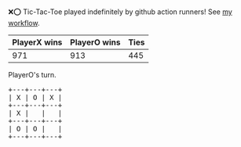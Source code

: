 :x::o: Tic-Tac-Toe played indefinitely by github action runners! See [my workflow](.github/workflows/play.yaml).

|PlayerX wins|PlayerO wins|Ties|
|-|-|-|
|971|913|445|

PlayerO's turn.

<pre>
+---+---+---+
| X | O | X |
+---+---+---+
| X |   |   |
+---+---+---+
| O | O |   |
+---+---+---+
</pre>